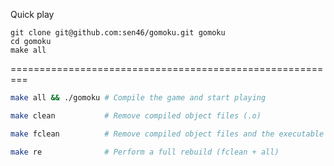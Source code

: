 Quick play
```
git clone git@github.com:sen46/gomoku.git gomoku
cd gomoku
make all
```

=========================================================
```sh
make all && ./gomoku # Compile the game and start playing
```

```sh
make clean           # Remove compiled object files (.o)
```

```sh
make fclean          # Remove compiled object files and the executable
```

```sh
make re              # Perform a full rebuild (fclean + all)
```
